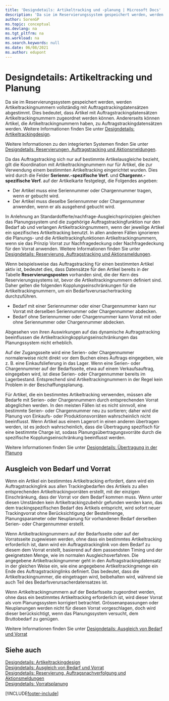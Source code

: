 ```yaml
---
title: 'Designdetails: Artikeltracking und -planung | Microsoft Docs'
description: 'Da sie im Reservierungssystem gespeichert werden, werden Artikeltrackingnummern vollständig mit Auftragstrackingdatensätzen abgestimmt.'
author: SorenGP
ms.topic: conceptual
ms.devlang: na
ms.tgt_pltfrm: na
ms.workload: na
ms.search.keywords: null
ms.date: 06/08/2021
ms.author: edupont
---
```

# <a name="design-details-item-tracking-and-planning"></a>Designdetails: Artikeltracking und Planung
Da sie im Reservierungssystem gespeichert werden, werden Artikeltrackingnummern vollständig mit Auftragstrackingdatensätzen abgestimmt. Dies bedeutet, dass Artikel mit Auftragstrackingdatensätzen Artikeltrackingnummern zugeordnet werden können. Andererseits können Artikel, die Artikeltrackingnummern haben, zu Auftragstrackingdatensätzen werden. Weitere Informationen finden Sie unter [Designdetails: Artikeltrackingdesign](design-details-item-tracking-design.md).

Weitere Informationen zu den integrierten Systemen finden Sie unter [Designdetails: Reservierungen, Auftragstracking und Aktionsmeldungen](design-details-reservation-order-tracking-and-action-messaging.md).

Da das Auftragstracking sich nur auf bestimmte Artikelausgleiche bezieht, gilt die Koordination mit Artikeltrackingnummern nur für Artikel, die zur Verwendung einem bestimmten Artikeltracking eingerichtet wurden. Dies wird durch die Felder **Seriennr.-spezifische Verf.** und **Chargennr.-spezifische Verf.** auf der Artikelkarte festgelegt, die Folgendes angeben:

- Der Artikel muss eine Seriennummer oder Chargennummer tragen, wenn er gebucht wird.
- Der Artikel muss dieselbe Seriennummer oder Chargennummer anwenden, wenn er als ausgehend gebucht wird.

In Anlehnung an Standardofferte/nachfrage-Ausgleichsprinzipien gleichen das Planungssystem und die zugehörige Auftragstrackingfunktion nur den Bedarf ab und verlangen Artikeltrackingnummern, wenn der jeweilige Artikel ein spezifisches Artikeltracking benutzt. In allen anderen Fällen ignorieren die Planungs- und die Artikeltrackingfunktionen Artikeltrackingnummern, wenn sie das Prinzip Vorrat zur Nachfragedeckung oder Nachfragedeckung für den Vorrat anwenden. Weitere Informationen finden Sie unter [Designdetails: Reservierung, Auftragstracking und Aktionsmeldungen](design-details-reservation-order-tracking-and-action-messaging.md).

Wenn beispielsweise das Auftragstracking für einen bestimmten Artikel aktiv ist, bedeutet dies, dass Datensätze für den Artikel bereits in der Tabelle **Reservierungsposten** vorhanden sind, die der Kern des Reservierungssystems ist, bevor die Artikeltrackingnummern definiert sind. Daher gelten die folgenden Kopplungseinschränkungen für die Artikeltrackingnummern, um ein Bedarfsverursachertracking durchzuführen.

- Bedarf mit einer Seriennummer oder einer Chargennummer kann nur Vorrat mit derselben Seriennummer oder Chargennummer abdecken.
- Bedarf ohne Seriennummer oder Chargennummer kann Vorrat mit oder ohne Seriennummer oder Chargennummer abdecken.

Abgesehen von ihren Auswirkungen auf das dynamische Auftragstracking beeinflussen die Artikeltrackingkopplungseinschränkungen das Planungssystem nicht erheblich.

Auf der Zugangsseite wird eine Serien- oder Chargennummer normalerweise nicht direkt vor dem Buchen eines Auftrags eingegeben, wie z. B. eine Einkaufslieferung in das Lager. Wenn eine Serien- oder Chargennummer auf der Bedarfsseite, etwa auf einem Verkaufsauftrag, eingegeben wird, ist diese Serien- oder Chargennummer bereits im Lagerbestand. Entsprechend sind Artikeltrackingnummern in der Regel kein Problem in der Beschaffungsplanung.

Für Artikel, die ein bestimmtes Artikeltracking verwenden, müssen alle Bedarfe mit Serien- oder Chargennummern durch entsprechenden Vorrat abgeglichen werden. In den meisten Fällen ist es nicht sinnvoll, eine bestimmte Serien- oder Chargennummer neu zu sortieren; daher wird die Planung von Einkaufs- oder Produktionsvorräten wahrscheinlich nicht beeinflusst. Wenn Artikel aus einem Lagerort in einen anderen übertragen werden, ist es jedoch wahrscheinlich, dass die Übertragung spezifisch für eine bestimmte Charge ist, sodass Planungsübertragungsvorräte durch die spezifische Kopplungseinschränkung beeinflusst werden.

Weitere Informationen finden Sie unter [Designdetails: Übertragung in der Planung](design-details-transfers-in-planning.md)

## <a name="balancing-demand-and-supply"></a>Ausgleich von Bedarf und Vorrat
Wenn ein Artikel ein bestimmtes Artikeltracking erfordert, dann wird ein Auftragstrackinglink aus allen Trackingbedarfen des Artikels zu allen entsprechenden Artikeltrackingvorräten erstellt, mit der einzigen Einschränkung, dass der Vorrat vor dem Bedarf kommen muss. Wenn unter diesen Umständen kein Artikeltrackingzubehör gefunden werden kann, das dem trackingspezifischen Bedarf des Artikels entspricht, wird sofort neuer Trackingvorrat ohne Berücksichtigung der Bestellmenge, Planungsparameter oder Neuplanung für vorhandenen Bedarf derselben Serien- oder Chargennummer erstellt.

Wenn Artikeltrackingnummern auf der Bedarfsseite oder auf der Vorratsseite zugewiesen werden, ohne dass ein bestimmtes Artikeltracking erforderlich ist, dann wird ein Auftragstrackinglink von dem Bedarf zu diesem dem Vorrat erstellt, basierend auf dem passendsten Timing und der geeignetsten Menge, wie im normalen Ausgleichsverfahren. Die angegebene Artikeltrackingnummer geht in den Auftragstrackingdatensatz in der gleichen Weise ein, wie eine angegebene Artikeltrackingmenge ein Ende des Auftragstrackinglinks definiert. Das bedeutet, dass die Artikeltrackingnummer, die eingetragen wird, beibehalten wird, während sie auch Teil des Bedarfsverursacherdatensatzes ist.

Wenn Artikeltrackingnummern auf der Bedarfsseite zugeordnet werden, ohne dass ein bestimmtes Artikeltracking erforderlich ist, wird dieser Vorrat als vom Planungssystem korrigiert betrachtet. Grössenanpassungen oder Neuplanungen werden nicht für diesen Vorrat vorgeschlagen, doch wird dieser berücksichtigt, wenn das Planungssystem versucht, dem Bruttobedarf zu genügen.

Weitere Informationen finden Sie unter [Designdetails: Ausgleich von Bedarf und Vorrat](design-details-balancing-demand-and-supply.md)  

## <a name="see-also"></a>Siehe auch
[Designdetails: Artikeltrackingdesign](design-details-item-tracking-design.md)  
[Designdetails: Ausgleich von Bedarf und Vorrat](design-details-balancing-demand-and-supply.md)  
[Designdetails: Reservierung, Auftragsnachverfolgung und Aktionsmeldungen](design-details-reservation-order-tracking-and-action-messaging.md)   
[Designdetails: Vorratsplanung](design-details-supply-planning.md)  


[!INCLUDE[footer-include](includes/footer-banner.md)]
